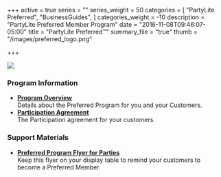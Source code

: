 +++
active = true
series = ""
series_weight = 50
categories = [
  "PartyLite Preferred",
  "BusinessGuides",
]
categories_weight = -10
description = "PartyLite Preferred Member Program"
date = "2016-11-08T09:46:07-05:00"
title = "PartyLite Preferred™"
summary_file = "true"
thumb = "/images/preferred_logo.png"

+++

<img class="columns-2 right" src="/images/preferred_logo.png" />

### Program Information

+ **[Program Overview](/doc/preferred-overview/index.html)**  
Details about the Preferred Program for you and your Customers.
+ **[Participation Agreement](doc/preferred-tac/index.html)**  
The Participation agreement for your customers.

### Support Materials

+ **[Preferred Program Flyer for Parties](/doc/preferred-flyer/index.html)**  
Keep this flyer on your display table to remind your customers to become a Preferred Member.
